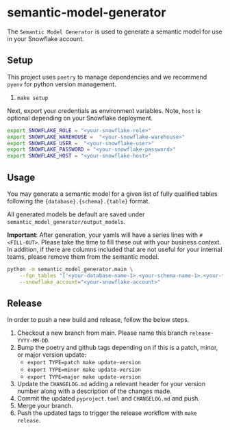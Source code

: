 # semantic-model-generator

The `Semantic Model Generator` is used to generate a semantic model for use in your Snowflake account.

## Setup

This project uses `poetry` to manage dependencies and we recommend `pyenv` for python version management.

1. `make setup`

Next, export your credentials as environment variables. Note, `host` is optional depending on your Snowflake deployment.

```bash
export SNOWFLAKE_ROLE = "<your-snowflake-role>"
export SNOWFLAKE_WAREHOUSE =  "<your-snowflake-warehouse>"
export SNOWFLAKE_USER =  "<your-snowflake-user>"
export SNOWFLAKE_PASSWORD = "<your-snowflake-password>"
export SNOWFLAKE_HOST = "<your-snowflake-host>"
```

## Usage

You may generate a semantic model for a given list of fully qualified tables following the `{database}.{schema}.{table}` format.

All generated models be default are saved under `semantic_model_generator/output_models`.

**Important**: After generation, your yamls will have a series lines with `# <FILL-OUT>`. Please take the time to fill these out with your business context. In addition, if there are columns included that are not useful for your internal teams, please remove them from the semantic model.


```bash
python -m semantic_model_generator.main \
    --fqn_tables "['<your-database-name-1>.<your-schema-name-1>.<your-table-name-1>','<your-database-name-2>.<your-schema-name-2>.<your-table-name-2>']" \
    --snowflake_account="<your-snowflake-account>"
```

## Release

In order to push a new build and release, follow the below steps.

1. Checkout a new branch from main. Please name this branch `release-YYYY-MM-DD`. 
2. Bump the poetry and github tags depending on if this is a patch, minor, or major version update:
    * `export TYPE=patch make update-version`
    * `export TYPE=minor make update-version`
    * `export TYPE=major make update-version`
3. Update the `CHANGELOG.md` adding a relevant header for your version number along with a description of the changes made.
4. Commit the updated `pyproject.toml` and `CHANGELOG.md` and push.
5. Merge your branch.
6. Push the updated tags to trigger the release workflow with `make release`.

